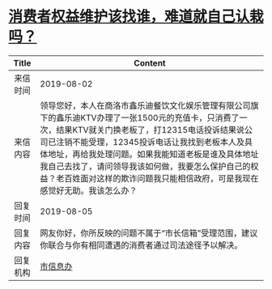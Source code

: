 # <a href="http://www.shangluo.gov.cn/zmhd/ldxxxx.jsp?urltype=leadermail.LeaderMailContentUrl&wbtreeid=1112&leadermailid=5386">消费者权益维护该找谁，难道就自己认栽吗？</a>
| Title |                                                                                                    Content                                                                                                    |
|:-----:|---------------------------------------------------------------------------------------------------------------------------------------------------------------------------------------------------------------|
| 来信时间  | 2019-08-02                                                                                                                                                                                                    |
| 来信内容  | 领导您好，本人在商洛市鑫乐迪餐饮文化娱乐管理有限公司旗下的鑫乐迪KTV办理了一张1500元的充值卡，只消费了一次，结果KTV就关门换老板了，打12315电话投诉结果说公司已注销不能受理，12345投诉电话让我找到老板本人及具体地址，再给我处理问题。如果我能知道老板是谁及具体地址我自己去找了，请问领导我该如何做，我要怎么保护自己的权益？老百姓面对这样的欺诈问题我只能相信政府，可是我现在感觉好无助。我该怎么办？ |
| 回复时间  | 2019-08-05                                                                                                                                                                                                    |
| 回复内容  | 网友你好，你所反映的问题不属于“市长信箱”受理范围，建议你联合与你有相同遭遇的消费者通过司法途径予以解决。                                                                                                                                                         |
| 回复机构  | <a href="../../categories/agencies/市信息办.md">市信息办</a>                                                                                                                                                            |